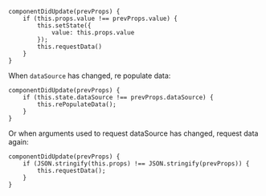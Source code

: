 
```
componentDidUpdate(prevProps) {
    if (this.props.value !== prevProps.value) {
        this.setState({
            value: this.props.value
        });
        this.requestData()
    }
}
```

When `dataSource` has changed, re populate data:

```
componentDidUpdate(prevProps) {
    if (this.state.dataSource !== prevProps.dataSource) {
        this.rePopulateData();
    }
}
```

Or when arguments used to request dataSource has changed, request data again:

```
componentDidUpdate(prevProps) {
    if (JSON.stringify(this.props) !== JSON.stringify(prevProps)) {
        this.requestData();
    }
}
```